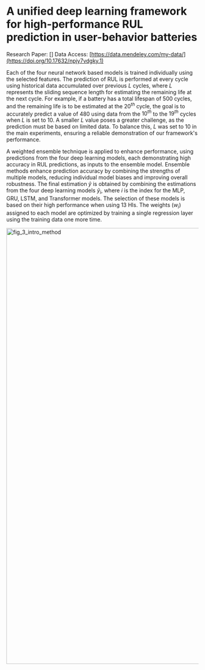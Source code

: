 # A unified deep learning framework for high-performance RUL prediction in user-behavior batteries

Research Paper: []
Data Access: [https://data.mendeley.com/my-data/](https://doi.org/10.17632/npjy7vdgky.1)

Each of the four neural network based models is trained individually using the selected features. The prediction of RUL is performed at every cycle using historical data accumulated over previous $L$ cycles, where $L$ represents the sliding sequence length for estimating the remaining life at the next cycle. For example, if a battery has a total lifespan of 500 cycles, and the remaining life is to be estimated at the $20^{th}$ cycle, the goal is to accurately predict a value of 480 using data from the $10^{th}$ to the $19^{th}$ cycles when $L$ is set to 10. A smaller $L$ value poses a greater challenge, as the prediction must be based on limited data. To balance this, $L$ was set to 10 in the main experiments, ensuring a reliable demonstration of our framework's performance.

A weighted ensemble technique is applied to enhance performance, using predictions from the four deep learning models, each demonstrating high accuracy in RUL predictions, as inputs to the ensemble model. Ensemble methods enhance prediction accuracy by combining the strengths of multiple models, reducing individual model biases and improving overall robustness. The final estimation $\hat{y}$ is obtained by combining the estimations from the four deep learning models $\hat{y}_i$, where $i$ is the index for the MLP, GRU, LSTM, and Transformer models. The selection of these models is based on their high performance when using 13 HIs. The weights ($w_i$) assigned to each model are optimized by training a single regression layer using the training data one more time.

<img width="1140" alt="fig_3_intro_method" src="https://github.com/user-attachments/assets/d2dc4154-c3df-49e1-9f88-42058d9a3691" />
